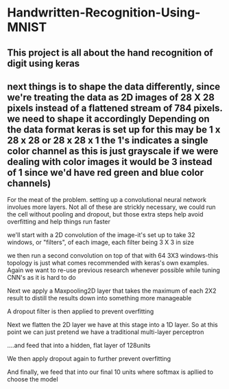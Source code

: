 # Handwritten-Recognition-Using-MNIST
## This project is all about the hand recognition of digit using keras 
## next things is to shape the data differently, since we're treating the data as 2D images of 28 X 28 pixels instead of a flattened stream of 784 pixels. we need to shape it accordingly Depending on the data format keras is set up for this may be 1 x 28 x 28 or 28 x 28 x 1 the 1's indicates a single color channel as this is just grayscale if we were dealing with color images it would be 3 instead of 1 since we'd have red green and blue color channels)



For the meat of the problem. setting up a convolutional neural network involues more layers. Not all of these are strickly necessary, we could run the cell without pooling and dropout, but those extra steps help avoid overfitting and help things run faster

we'll start with a 2D convolution of the image-it's set up to take 32 windows, or "filters", of each image, each filter being 3 X 3 in size

we then run a second convolution on top of that with 64 3X3 windows-this topology is just what comes recommended with keras's own examples. Again we want to re-use previous research whenever possible while tuning CNN's as it is hard to do

Next we apply a Maxpooling2D layer that takes the maximum of each 2X2 result to distill the results down into something more manageable

A dropout filter is then applied to prevent overfitting

Next we flatten the 2D layer we have at this stage into a 1D layer. So at this point we can just pretend we have a traditional multi-layer perceptron

....and feed that into a hidden, flat layer of 128units

We then apply dropout again to further prevent overfitting

And finally, we feed that into our final 10 units where softmax is apllied to choose the model


